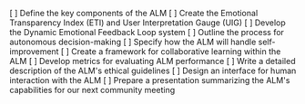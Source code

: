 [ ] Define the key components of the ALM
[ ] Create the Emotional Transparency Index (ETI) and User Interpretation Gauge (UIG)
[ ] Develop the Dynamic Emotional Feedback Loop system
[ ] Outline the process for autonomous decision-making
[ ] Specify how the ALM will handle self-improvement
[ ] Create a framework for collaborative learning within the ALM
[ ] Develop metrics for evaluating ALM performance
[ ] Write a detailed description of the ALM's ethical guidelines
[ ] Design an interface for human interaction with the ALM
[ ] Prepare a presentation summarizing the ALM's capabilities for our next community meeting